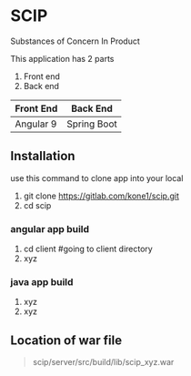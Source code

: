# SCIP
Substances of Concern In Product


This application has 2 parts
1. Front end
2. Back end 

| Front End | Back End |
| --------- |  ---------|
| Angular 9 | Spring Boot|

## Installation
use this command to clone app into your local
1. git clone https://gitlab.com/kone1/scip.git
2. cd scip
### angular app build
1. cd client  #going to client directory
2. xyz

### java app build
1. xyz
2. xyz

## Location of war file
> scip/server/src/build/lib/scip_xyz.war
